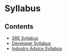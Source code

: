 # Syllabus


## Contents

- [SRE Syllabus](sre/README.md)
- [Developer Syllabus](dev/README.md)
- [Industry Advice Syllabus](industry/README.md)

